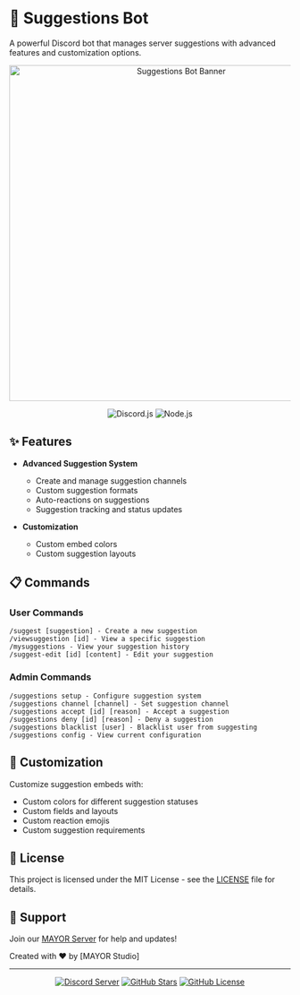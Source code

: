 # 🤖 Suggestions Bot

A powerful Discord bot that manages server suggestions with advanced features and customization options.

<div align="center">
  <img src="https://images-ext-1.discordapp.net/external/cmMlqNBayVXYs3Z-iu_gONR8AxsgwrFtqfixRkTqlI8/%3Fsize%3D4096/https/cdn.discordapp.com/banners/880010973216387193/f117e53adb75b33f351234335cda99dc.webp?format=webp" alt="Suggestions Bot Banner" width="600"/>

  ![Discord.js](https://img.shields.io/badge/Discord.js-v13-blue?style=for-the-badge&logo=discord&logoColor=white)
  ![Node.js](https://img.shields.io/badge/Node.js-43853D?style=for-the-badge&logo=node.js&logoColor=white)  
</div>

## ✨ Features

- **Advanced Suggestion System**
  - Create and manage suggestion channels
  - Custom suggestion formats
  - Auto-reactions on suggestions
  - Suggestion tracking and status updates

- **Customization**
  - Custom embed colors
  - Custom suggestion layouts

## 📋 Commands

### User Commands
```
/suggest [suggestion] - Create a new suggestion
/viewsuggestion [id] - View a specific suggestion
/mysuggestions - View your suggestion history
/suggest-edit [id] [content] - Edit your suggestion
```

### Admin Commands
```
/suggestions setup - Configure suggestion system
/suggestions channel [channel] - Set suggestion channel
/suggestions accept [id] [reason] - Accept a suggestion
/suggestions deny [id] [reason] - Deny a suggestion
/suggestions blacklist [user] - Blacklist user from suggesting
/suggestions config - View current configuration
```

## 🎨 Customization

Customize suggestion embeds with:
- Custom colors for different suggestion statuses
- Custom fields and layouts
- Custom reaction emojis
- Custom suggestion requirements


## 📝 License

This project is licensed under the MIT License - see the [LICENSE](LICENSE) file for details.

## 🤝 Support

Join our [MAYOR Server](https://discord.gg/FrS55kteFP) for help and updates!

Created with ❤️ by [MAYOR Studio]

---

<div align="center">
  
  [![Discord Server](https://img.shields.io/discord/YOUR_SERVER_ID?color=7289da&logo=discord&logoColor=white&style=for-the-badge)](https://discord.gg/your-server)
  [![GitHub Stars](https://img.shields.io/github/stars/yourusername/suggestions-bot?style=for-the-badge)](https://github.com/yourusername/suggestions-bot/stargazers)
  [![GitHub License](https://img.shields.io/github/license/yourusername/suggestions-bot?style=for-the-badge)](https://github.com/yourusername/suggestions-bot/blob/main/LICENSE)
  
</div>
